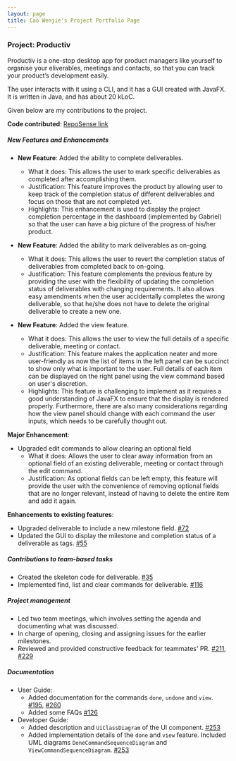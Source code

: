 ```yaml
---
layout: page
title: Cao Wenjie's Project Portfolio Page
---
```


### Project: Productiv

Productiv is a one-stop desktop app for product managers like yourself to organise your eliverables, meetings and contacts, 
so that you can track your product’s development easily. 

The user interacts with it using a CLI, and it has a GUI created with JavaFX. It is written in Java, and has about 20 kLoC.

Given below are my contributions to the project.

**Code contributed**: [RepoSense link](https://nus-cs2103-ay2021s1.github.io/tp-dashboard/#breakdown=true&search=shadowezz&sort=groupTitle&sortWithin=title&since=2020-08-14&timeframe=commit&mergegroup=&groupSelect=groupByRepos&checkedFileTypes=docs~functional-code~test-code~other)

##### New Features and Enhancements

* **New Feature**: Added the ability to complete deliverables.
  * What it does: This allows the user to mark specific deliverables as completed after accomplishing them.
  * Justification: This feature improves the product by allowing user to keep track of the completion status of different deliverables and 
  focus on those that are not completed yet.
  * Highlights: This enhancement is used to display the project completion percentage in the dashboard (implemented by Gabriel) so 
  that the user can have a big picture of the progress of his/her product.
  
* **New Feature**: Added the ability to mark deliverables as on-going.
  * What it does: This allows the user to revert the completion status of deliverables from completed back to on-going.
  * Justification: This feature complements the previous feature by providing the user with the flexibility of updating the completion
  status of deliverables with changing requirements. It also allows easy amendments when the user accidentally completes the wrong deliverable,
  so that he/she does not have to delete the original deliverable to create a new one. 
 
* **New Feature**: Added the view feature.
    * What it does: This allows the user to view the full details of a specific deliverable, meeting or contact.
    * Justification: This feature makes the application neater and more user-friendly as now the list of items in the left panel
    can be succinct to show only what is important to the user. Full details of each item can be displayed on the right panel using
    the view command based on user's discretion.
    * Highlights: This feature is challenging to implement as it requires a good understanding of JavaFX to ensure that the display is 
    rendered properly. Furthermore, there are also many considerations regarding how the view panel should change with each command the user
    inputs, which needs to be carefully thought out.

**Major Enhancement**:
  * Upgraded edit commands to allow clearing an optional field
    * What it does: Allows the user to clear away information from an optional field of an existing deliverable, meeting or contact through the 
    edit command.
    * Justification: As optional fields can be left empty, this feature will provide the user with the convenience of removing optional fields that 
    are no longer relevant, instead of having to delete the entire item and add it again.
    
**Enhancements to existing features**:
  * Upgraded deliverable to include a new milestone field. [\#72](https://github.com/AY2021S1-CS2103T-F11-2/tp/pull/72)
  * Updated the GUI to display the milestone and completion status of a deliverable as tags. [\#55](https://github.com/AY2021S1-CS2103T-F11-2/tp/pull/55) 

##### Contributions to team-based tasks
   * Created the skeleton code for deliverable. [\#35](https://github.com/AY2021S1-CS2103T-F11-2/tp/pull/35)
   * Implemented find, list and clear commands for deliverable. [\#116](https://github.com/AY2021S1-CS2103T-F11-2/tp/pull/116)

##### Project management
  * Led two team meetings, which involves setting the agenda and documenting what was discussed.
  * In charge of opening, closing and assigning issues for the earlier milestones.
  * Reviewed and provided constructive feedback for teammates' PR. [\#211](https://github.com/AY2021S1-CS2103T-F11-2/tp/pull/211),
  [\#229](https://github.com/AY2021S1-CS2103T-F11-2/tp/pull/229)

##### Documentation
  * User Guide:
    * Added documentation for the commands `done`, `undone` and `view`. [\#195](https://github.com/AY2021S1-CS2103T-F11-2/tp/pull/195),
    [\#260](https://github.com/AY2021S1-CS2103T-F11-2/tp/pull/260)
    * Added some FAQs [\#126](https://github.com/AY2021S1-CS2103T-F11-2/tp/pull/126)
  * Developer Guide:
    * Added description and `UiClassDiagram` of the UI component. [\#253](https://github.com/AY2021S1-CS2103T-F11-2/tp/pull/253)
    * Added implementation details of the `done` and `view` feature. Included UML diagrams `DoneCommandSequenceDiagram` and 
    `ViewCommandSequenceDiagram`. [\#253](https://github.com/AY2021S1-CS2103T-F11-2/tp/pull/253)
